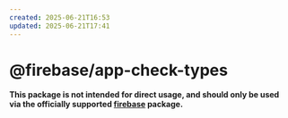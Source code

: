```yaml
---
created: 2025-06-21T16:53
updated: 2025-06-21T17:41
---
```

# @firebase/app-check-types

**This package is not intended for direct usage, and should only be used via the officially supported [firebase](https://www.npmjs.com/package/firebase) package.**

